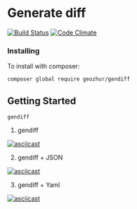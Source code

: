 Generate diff
======================
[![Build Status](https://travis-ci.org/geozhur/project-lvl2-s337.svg?branch=master)](https://travis-ci.org/geozhur/project-lvl2-s337)
[![Code Climate](https://codeclimate.com/github/geozhur/project-lvl2-s337/badges/gpa.svg)](https://codeclimate.com/github/geozhur/project-lvl2-s337)
### Installing

To install with composer:

```
composer global require geozhur/gendiff
```


## Getting Started

```
gendiff
```

1. gendiff

[![asciicast](https://asciinema.org/a/2ZRHRdqonXSBEVSlKwJJ18Uw3.png)](https://asciinema.org/a/2ZRHRdqonXSBEVSlKwJJ18Uw3)

2. gendiff + JSON

[![asciicast](https://asciinema.org/a/bOfbSTn36qrrSx1HU5M0NTjPl.png)](https://asciinema.org/a/bOfbSTn36qrrSx1HU5M0NTjPl)

3. gendiff + Yaml

[![asciicast](https://asciinema.org/a/iwQuxlgIHWTDFu2He57bvKZXL.png)](https://asciinema.org/a/iwQuxlgIHWTDFu2He57bvKZXL)
